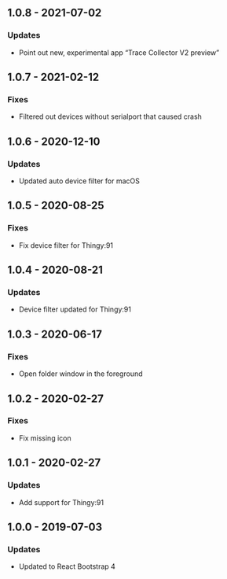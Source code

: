 ## 1.0.8 - 2021-07-02
### Updates
- Point out new, experimental app “Trace Collector V2 preview”

## 1.0.7 - 2021-02-12
### Fixes
- Filtered out devices without serialport that caused crash

## 1.0.6 - 2020-12-10
### Updates
- Updated auto device filter for macOS

## 1.0.5 - 2020-08-25
### Fixes
- Fix device filter for Thingy:91

## 1.0.4 - 2020-08-21
### Updates
- Device filter updated for Thingy:91

## 1.0.3 - 2020-06-17
### Fixes
- Open folder window in the foreground

## 1.0.2 - 2020-02-27
### Fixes
- Fix missing icon

## 1.0.1 - 2020-02-27
### Updates
- Add support for Thingy:91

## 1.0.0 - 2019-07-03
### Updates
- Updated to React Bootstrap 4
